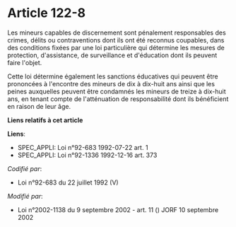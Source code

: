# Article 122-8

Les mineurs capables de discernement sont pénalement responsables des crimes, délits ou contraventions dont ils ont été
reconnus coupables, dans des conditions fixées par une loi particulière qui détermine les mesures de protection,
d'assistance, de surveillance et d'éducation dont ils peuvent faire l'objet.

Cette loi détermine également les sanctions éducatives qui peuvent être prononcées à l'encontre des mineurs de dix à dix-huit
ans ainsi que les peines auxquelles peuvent être condamnés les mineurs de treize à dix-huit ans, en tenant compte de
l'atténuation de responsabilité dont ils bénéficient en raison de leur âge.

**Liens relatifs à cet article**

**Liens**:

  - SPEC_APPLI: Loi n°92-683 1992-07-22 art. 1
  - SPEC_APPLI: Loi n°92-1336 1992-12-16 art. 373

_Codifié par_:

  - Loi n°92-683 du 22 juillet 1992 (V)

_Modifié par_:

  - Loi n°2002-1138 du 9 septembre 2002 - art. 11 () JORF 10 septembre 2002

